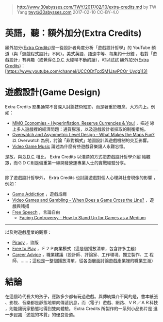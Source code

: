 ﻿> http://www.30abysses.com/TWY/2017/02/10/extra-credits.md
> by TW Yang <twy@30abysses.com> 2017-02-10 CC-BY-4.0

# 英語，聽：額外加分(Extra Credits)

額外加分([Extra Credits][1])是一從設計者角度分析「遊戲設計哲學」的
YouTube 頻道（與「遊戲程式設計」不同）。美式英語、語速中等、每集約十分鐘
，若對「遊戲設計」有興趣（或覺得[ＧＤＣ][2] 太硬啃不動的話），可以試試
額外加分([Extra Credits][1])：
[https://www.youtube.com/channel/UCCODtTcd5M1JavPCOr_Uydg][3]

[1]: https://en.wikipedia.org/wiki/Extra_Credits
[2]: https://www.youtube.com/channel/UC0JB7TSe49lg56u6qH8y_MQ
[3]: https://www.youtube.com/channel/UCCODtTcd5M1JavPCOr_Uydg



# 遊戲設計(Game Design)

Extra Credits 影集通常不會深入討論技術細節，而是著重於概念、大方向上。例
如：

* [MMO Economies - Hyperinflation, Reserve Currencies & You!][4]  ，描述
  線上多人遊戲裡的經濟問題：通貨膨漲，以及遊戲設計者採取的制衡措施。
* [Overwatch and Asymmetric Level Design - What Makes the Maps Fun?][5]
  以 Overwatch  為例，討論「非對稱式」地圖設計與遊戲機制的交互影響。
* [Video Game Music][6] 論述為什麼有些遊戲音樂讓人永難忘懷。

[4]: https://www.youtube.com/watch?v=sumZLwFXJqE
[5]: https://www.youtube.com/watch?v=4DynhzEQtog
[6]: https://www.youtube.com/watch?v=CKgHrz_Wv6o

是故，與[ＧＤＣ][2] 相比， Extra Credits  以淺顯的方式把遊戲設計哲學介紹
給觀眾，而ＧＤＣ則是偏重第一線開發營運專業人士的實戰經驗分享。

---

除了遊戲設計哲學外， Extra Credits  也討論遊戲對個人心理與社會現像的影響
，例如：

* [Game Addiction][7] ，遊戲成癮
* [Video Games and Gambling - When Does a Game Cross the Line?][8]  ，遊
  戲與賭搏
* [Free Speech][9]  ，言論自由
  * [Facing Controversy - How to Stand Up for Games as a Medium][10]

[7]: https://www.youtube.com/watch?v=Y5RSngCFpsc
[8]: https://www.youtube.com/watch?v=4Ozi-S4QMZQ
[9]: https://www.youtube.com/watch?v=RKdGBcYrdok
[10]: https://www.youtube.com/watch?v=LSm-UzWzO2E

---

以及對遊戲產業的觀察：

* [Piracy][11]  ，盜版
* [Free to Play][12]  ，Ｆ２Ｐ商業模式（這是個播放清單，包含許多主題）
* [Career Advice][13] ，職業建議（設計師、評論家、工作環境、獨立製作、工
  程師、……；這也是一整個播放清單，從各面層面討論遊戲產業裡的職業生涯）

[11]: https://www.youtube.com/watch?v=rfZv_lPwBFI
[12]: https://www.youtube.com/watch?v=FwI0u9L4R8U&list=PLhyKYa0YJ_5BF-cMaj6gIe-7uD5rZG9ur
[13]: https://www.youtube.com/watch?v=zQvWMdWhFCc&list=PLhyKYa0YJ_5DuIIh7p9FOaR6f-WTTzz_A



# 結論

在這個時代長大的孩子，應該多少都有玩過遊戲。與傳統媒介不同的是，書本紙張
、影視、音樂都是靜態地單向傳遞訊息，而（電子）遊戲、網路、ＶＲ／ＡＲ科技
，則能讓玩家動態地得到雙向體驗。 Extra Credits  所製作的一系列小品影片是
進一步認識「遊戲的本質」的優良管道。
